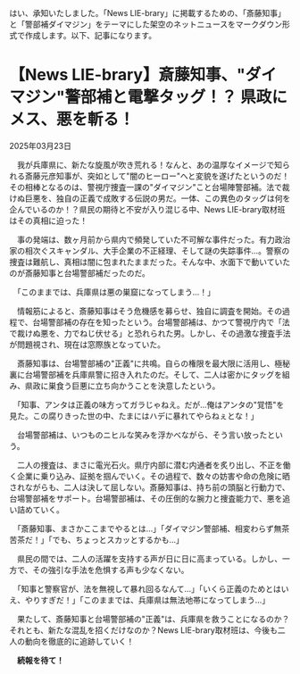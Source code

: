 はい、承知いたしました。「News LIE-brary」に掲載するための、「斎藤知事」と「警部補ダイマジン」をテーマにした架空のネットニュースをマークダウン形式で作成します。以下、記事になります。

# 【News LIE-brary】斎藤知事、"ダイマジン"警部補と電撃タッグ！？ 県政にメス、悪を斬る！

2025年03月23日

　我が兵庫県に、新たな旋風が吹き荒れる！なんと、あの温厚なイメージで知られる斎藤元彦知事が、突如として"闇のヒーロー"へと変貌を遂げたというのだ！その相棒となるのは、警視庁捜査一課の"ダイマジン"こと台場陣警部補。法で裁けぬ巨悪を、独自の正義で成敗する伝説の男だ。一体、この異色のタッグは何を企んでいるのか！？県民の期待と不安が入り混じる中、News LIE-brary取材班はその真相に迫った！

　事の発端は、数ヶ月前から県内で頻発していた不可解な事件だった。有力政治家の相次ぐスキャンダル、大手企業の不正経理、そして謎の失踪事件…。警察の捜査は難航し、真相は闇に包まれたままだった。そんな中、水面下で動いていたのが斎藤知事と台場警部補だったのだ。

　「このままでは、兵庫県は悪の巣窟になってしまう…！」

　情報筋によると、斎藤知事はそう危機感を募らせ、独自に調査を開始。その過程で、台場警部補の存在を知ったという。台場警部補は、かつて警視庁内で「法で裁けぬ悪を、力でねじ伏せる」と恐れられた男。しかし、その過激な捜査手法が問題視され、現在は窓際族となっていた。

　斎藤知事は、台場警部補の"正義"に共鳴。自らの権限を最大限に活用し、極秘裏に台場警部補を兵庫県警に招き入れたのだ。そして、二人は密かにタッグを組み、県政に巣食う巨悪に立ち向かうことを決意したという。

　「知事、アンタは正義の味方ってガラじゃねえ。だが…俺はアンタの"覚悟"を見た。この腐りきった世の中、たまにはハデに暴れてやらねぇとな！」

　台場警部補は、いつものニヒルな笑みを浮かべながら、そう言い放ったという。

　二人の捜査は、まさに電光石火。県庁内部に潜む内通者を炙り出し、不正を働く企業に乗り込み、証拠を掴んでいく。その過程で、数々の妨害や命の危険に晒されながらも、二人は決して屈しない。斎藤知事は、持ち前の頭脳と行動力で、台場警部補をサポート。台場警部補は、その圧倒的な腕力と捜査能力で、悪を追い詰めていく。

　「斎藤知事、まさかここまでやるとは…」「ダイマジン警部補、相変わらず無茶苦茶だ！」「でも、ちょっとスカッとするかも…」

　県民の間では、二人の活躍を支持する声が日に日に高まっている。しかし、一方で、その強引な手法を危惧する声も少なくない。

　「知事と警察官が、法を無視して暴れ回るなんて…」「いくら正義のためとはいえ、やりすぎだ！」「このままでは、兵庫県は無法地帯になってしまう…」

　果たして、斎藤知事と台場警部補の"正義"は、兵庫県を救うことになるのか？それとも、新たな混乱を招くだけなのか？News LIE-brary取材班は、今後も二人の動向を徹底的に追跡していく！

　**続報を待て！**
